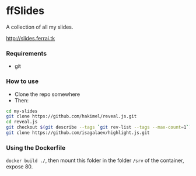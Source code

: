 ffSlides
========

A collection of all my slides.

http://slides.ferrai.tk

### Requirements
* git

### How to use

* Clone the repo somewhere
* Then:
```bash
cd my-slides
git clone https://github.com/hakimel/reveal.js.git
cd reveal.js
git checkout $(git describe --tags `git rev-list --tags --max-count=1`)
git clone https://github.com/isagalaev/highlight.js.git
```

### Using the Dockerfile

`docker build ./`, then mount this folder in the folder `/srv` of the container, expose 80.
